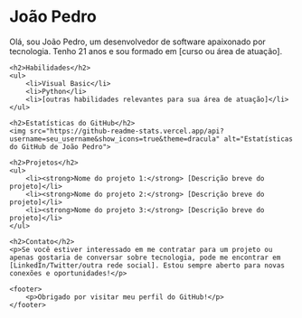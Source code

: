 <!DOCTYPE html>
<html>
<head>
	<title>João Pedro</title>
</head>
<body>
	<h1>João Pedro</h1>
	<p>Olá, sou João Pedro, um desenvolvedor de software apaixonado por tecnologia. Tenho 21 anos e sou formado em [curso ou área de atuação].</p>

	<h2>Habilidades</h2>
	<ul>
		<li>Visual Basic</li>
		<li>Python</li>
		<li>[outras habilidades relevantes para sua área de atuação]</li>
	</ul>

	<h2>Estatísticas do GitHub</h2>
	<img src="https://github-readme-stats.vercel.app/api?username=seu_username&show_icons=true&theme=dracula" alt="Estatísticas do GitHub de João Pedro">

	<h2>Projetos</h2>
	<ul>
		<li><strong>Nome do projeto 1:</strong> [Descrição breve do projeto]</li>
		<li><strong>Nome do projeto 2:</strong> [Descrição breve do projeto]</li>
		<li><strong>Nome do projeto 3:</strong> [Descrição breve do projeto]</li>
	</ul>

	<h2>Contato</h2>
	<p>Se você estiver interessado em me contratar para um projeto ou apenas gostaria de conversar sobre tecnologia, pode me encontrar em [LinkedIn/Twitter/outra rede social]. Estou sempre aberto para novas conexões e oportunidades!</p>

	<footer>
		<p>Obrigado por visitar meu perfil do GitHub!</p>
	</footer>
</body>
</html>
